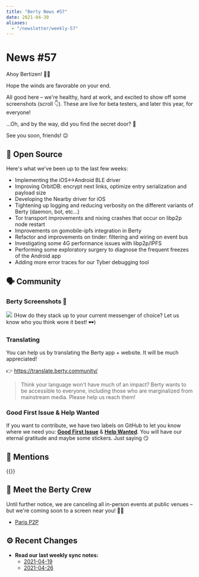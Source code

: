 ```yaml
---
title: "Berty News #57"
date: 2021-04-30
aliases:
  - "/newsletter/weekly-57"
---
```


# News #57

Ahoy Bertizen! 🏴‍☠️

Hope the winds are favorable on your end.

All good here – we're healthy, hard at work, and excited to show off some screenshots (scroll 👇). These are live for beta testers, and later this year, for everyone!

...Oh, and by the way, did you find the secret door? 🚪

See you soon, friends! 😉


## 🚀 Open Source

Here's what we've been up to the last few weeks:


* Implementing the iOS<->Android BLE driver
* Improving OrbitDB: encrypt next links, optimize entry serialization and payload size
* Developing the Nearby driver for iOS
* Tightening up logging and reducing verbosity on the different variants of Berty (daemon, bot, etc...)
* Tor transport improvements and nixing crashes that occur on libp2p node restart
* Improvements on gomobile-ipfs integration in Berty
* Refactor and improvements on tinder: filtering and wiring on event bus
* Investigating some 4G performance issues with libp2p/IPFS
* Performing some exploratory surgery to diagnose the frequent freezes of the Android app
* Adding more error traces for our Tyber debugging tool


## 🗣️ Community

### Berty Screenshots 🎥

![](https://i.imgur.com/5rO1PE2.png) (How do they stack up to your current messenger of choice? Let us know who you think wore it best! 🕶)

### Translating

You can help us by translating the Berty app + website. It will be much appreciated!

👉 https://translate.berty.community/


> Think your language won't have much of an impact? Berty wants to be accessible to everyone, including those who are marginalized from mainstream media. Please help us reach them!


### Good First Issue & Help Wanted

If you want to contribute, we have two labels on GitHub to let you know where we need you: [**Good First Issue**](https://github.com/issues?q=is%3Aissue+is%3Aopen+org%3Aberty+label%3A%22good+first+issue%22+sort%3Aupdated-desc) & [**Help Wanted**](https://github.com/issues?q=is%3Aissue+is%3Aopen+org%3Aberty+label%3A%22help+wanted%22+sort%3Aupdated-desc+). You will have our eternal gratitude and maybe some stickers. Just saying 😏



## 💌 Mentions

{{<tweet id="1383138098054361089">}}




## 🎉 Meet the Berty Crew

Until further notice, we are canceling all in-person events at public venues – but we're coming soon to a screen near you! 🚧🚧

* [Paris P2P](https://p2p.paris/)

## ⚙️ Recent Changes

* **Read our last weekly sync notes:**
    * [2021-04-19](https://github.com/berty/community/blob/master/meeting-notes/2021/Q2/2021-04-19--staff-team-weekly-sync.md)
    * [2021-04-26](https://github.com/berty/community/blob/master/meeting-notes/2021/Q2/2021-04-26--staff-team-weekly-sync.md)

    


  
